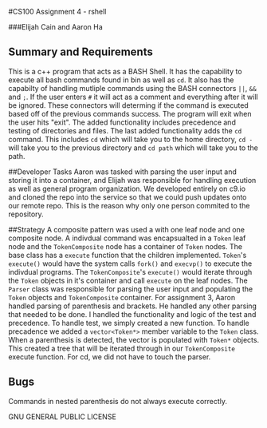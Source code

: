 #CS100 Assignment 4 - rshell

###Elijah Cain and Aaron Ha

## Summary and Requirements
This is a c++ program that acts as a BASH Shell. It has the capability to execute all bash commands
found in bin as well as `cd`. It also has the capabilty of handling mutliple commands using 
the BASH connectors ```||```, ```&&``` and ```;```. If the user enters `#` it will act as a comment and everything after it will be ignored. These connectors will determing if the command is executed based off
of the previous commands success. The program will exit when the user hits "exit". The added functionality includes precedence and testing 
of directories and files. The last added functionality adds the `cd` command. This includes `cd` which will take you to the home directory, `cd -` 
will take you to the previous directory and `cd path` which will take you to the path. 

##Developer Tasks 
Aaron was tasked with parsing the user input and storing it into a container, and Elijah was responsible for handling execution as well as general program organization. We developed entirely on c9.io and cloned the repo into the service so that we could push updates onto our remote repo. This is the reason why only one person commited to the repository. 

##Strategy
A composite pattern was used a with one leaf node and one composite node. A indivdual command was encapsualted in a `Token` leaf node and the `TokenComposite` node has a container of `Token` nodes. The base class has a `execute` function that the children implemented. `Token`'s `execute()` would have the system calls `fork()` and `execvp()` to execute the indivdual programs. The `TokenComposite`'s `execute()` would iterate through the `Token` objects in it's container and call `execute` on the leaf nodes. The `Parser` class was responsible for parsing the user input and populating the `Token` objects and `TokenComposite` container.
For assignment 3, Aaron handled parsing of parenthesis and brackets. He handled any other parsing that needed to be done. I handled the 
functionality and logic of the test and precedence. To handle test, we simply created a new function. To handle precadence we added a `vector<Token*>` member variable to the `Token` class. When a parenthesis is detected, the vector is populated with `Token*` objects. This created a tree that will be iterated through in our `TokenComposite` execute function. 
For cd, we did not have to touch the parser. 
## Bugs

Commands in nested parenthesis do not always execute correctly. 

GNU GENERAL PUBLIC LICENSE
